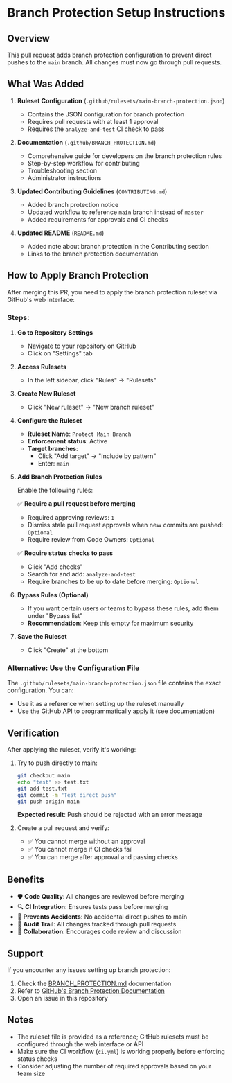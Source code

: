 # Branch Protection Setup Instructions

## Overview

This pull request adds branch protection configuration to prevent direct pushes to the `main` branch. All changes must now go through pull requests.

## What Was Added

1. **Ruleset Configuration** (`.github/rulesets/main-branch-protection.json`)
   - Contains the JSON configuration for branch protection
   - Requires pull requests with at least 1 approval
   - Requires the `analyze-and-test` CI check to pass

2. **Documentation** (`.github/BRANCH_PROTECTION.md`)
   - Comprehensive guide for developers on the branch protection rules
   - Step-by-step workflow for contributing
   - Troubleshooting section
   - Administrator instructions

3. **Updated Contributing Guidelines** (`CONTRIBUTING.md`)
   - Added branch protection notice
   - Updated workflow to reference `main` branch instead of `master`
   - Added requirements for approvals and CI checks

4. **Updated README** (`README.md`)
   - Added note about branch protection in the Contributing section
   - Links to the branch protection documentation

## How to Apply Branch Protection

After merging this PR, you need to apply the branch protection ruleset via GitHub's web interface:

### Steps:

1. **Go to Repository Settings**
   - Navigate to your repository on GitHub
   - Click on "Settings" tab

2. **Access Rulesets**
   - In the left sidebar, click "Rules" → "Rulesets"

3. **Create New Ruleset**
   - Click "New ruleset" → "New branch ruleset"

4. **Configure the Ruleset**
   - **Ruleset Name**: `Protect Main Branch`
   - **Enforcement status**: Active
   - **Target branches**: 
     - Click "Add target" → "Include by pattern"
     - Enter: `main`

5. **Add Branch Protection Rules**
   
   Enable the following rules:
   
   ✅ **Require a pull request before merging**
   - Required approving reviews: `1`
   - Dismiss stale pull request approvals when new commits are pushed: `Optional`
   - Require review from Code Owners: `Optional`
   
   ✅ **Require status checks to pass**
   - Click "Add checks"
   - Search for and add: `analyze-and-test`
   - Require branches to be up to date before merging: `Optional`

6. **Bypass Rules (Optional)**
   - If you want certain users or teams to bypass these rules, add them under "Bypass list"
   - **Recommendation**: Keep this empty for maximum security

7. **Save the Ruleset**
   - Click "Create" at the bottom

### Alternative: Use the Configuration File

The `.github/rulesets/main-branch-protection.json` file contains the exact configuration. You can:
- Use it as a reference when setting up the ruleset manually
- Use the GitHub API to programmatically apply it (see documentation)

## Verification

After applying the ruleset, verify it's working:

1. Try to push directly to main:
   ```bash
   git checkout main
   echo "test" >> test.txt
   git add test.txt
   git commit -m "Test direct push"
   git push origin main
   ```
   
   **Expected result**: Push should be rejected with an error message

2. Create a pull request and verify:
   - ✅ You cannot merge without an approval
   - ✅ You cannot merge if CI checks fail
   - ✅ You can merge after approval and passing checks

## Benefits

- 🛡️ **Code Quality**: All changes are reviewed before merging
- 🔍 **CI Integration**: Ensures tests pass before merging
- 🚫 **Prevents Accidents**: No accidental direct pushes to main
- 📝 **Audit Trail**: All changes tracked through pull requests
- 👥 **Collaboration**: Encourages code review and discussion

## Support

If you encounter any issues setting up branch protection:

1. Check the [BRANCH_PROTECTION.md](.github/BRANCH_PROTECTION.md) documentation
2. Refer to [GitHub's Branch Protection Documentation](https://docs.github.com/en/repositories/configuring-branches-and-merges-in-your-repository/managing-rulesets)
3. Open an issue in this repository

## Notes

- The ruleset file is provided as a reference; GitHub rulesets must be configured through the web interface or API
- Make sure the CI workflow (`ci.yml`) is working properly before enforcing status checks
- Consider adjusting the number of required approvals based on your team size
